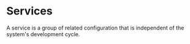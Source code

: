 # Services

A service is a group of related configuration that is independent of the system's development cycle.